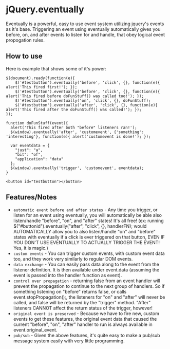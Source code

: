 jQuery.eventually
=================

Eventually is a powerful, easy to use event system utilizing jquery's events as it's base.  Triggering an event using eventually automatically gives you before, on, and after events to listen for and handle, that obey logical event propogation rules.


How to use
----------

Here is example that shows some of it's power:

  
    $(document).ready(function(e){
        $('#testbutton').eventually('before', 'click', {}, function(e){ alert('This fired first!'); });
        $('#testbutton').eventually('before', 'click', {}, function(e){ alert('This fired before doFunStuff() was called too!'); });
        $('#testbutton').eventually('on', 'click', {}, doFunStuff);
        $('#testbutton').eventually('after', 'click', {}, function(e){ alert('This fired after the doFunStuff() was called!'); });
    });
    
    function doFunStuff(event){
      alert('This fired after both "before" listeners ran!');
      $(window).eventually('after', 'customevent', {'something': 'interesting'}, function(e){ alert('customevent is done!'); });
      
      var eventdata = {
        "just": "a",
        "bit": "of",
        "application": "data"
      };
      $(window).eventually('trigger', 'customevent', eventdata);
    }  
  
    <button id="testbutton"></button>
    
Features/Notes
--------------
* `automatic event before and after states` - Any time you trigger, or listen for an event using eventually, you will automatically be able also listen/handle "before", "on", and "after" states! It's all free! (ex: running $("#buttonid").eventually("after", "click", {}, handlerFN); would AUTOMATICALLY allow you to also listen/handle "on" and "before" states with eventually if a click is ever triggered on that button, EVEN IF YOU DON'T USE EVENTUALLY TO ACTUALLY TRIGGER THE EVENT!  Yes, it is magic.)
* `custom events` - You can trigger custom events, with custom event data too, and they work very similarly to regular DOM events.
* `data exchange` - You can easily pass data along to the event from the listener definition.  It is then available under event.data (assuming the event is passed into the handler function as event).
* `control over propagation` - returning false from an event handler will prevent the propagation to continue to the next group of handlers.  So if something listening on "before" returns false, or calls event.stopPropagation();, the listeners for "on" and "after" will never be called, and false will be returned by the "trigger" method.  "After" listeners CANNOT affect the return status of the trigger, however!
* `original event is preserved` - Because we have to fire new, custom events to get these features, the original event data that caused the current "before", "on", "after" handler to run is always available in event.original_event.
* `pub/sub` - Given the above features, it's quite easy to make a pub/sub message system easily with very little programming.
